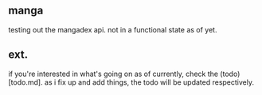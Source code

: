 ## manga

testing out the mangadex api. not in a functional state as of yet.

## ext.

if you're interested in what's going on as of currently, check the (todo)[todo.md]. as i fix up and add things, the todo will be updated respectively.